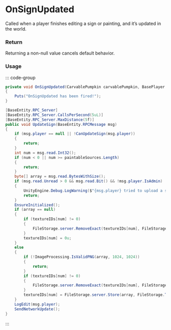 # OnSignUpdated
<Badge type="info" text="Structure"/><Badge type="danger" text="Carbon Compatible"/><Badge type="warning" text="Oxide Compatible"/>
Called when a player finishes editing a sign or painting, and it’s updated in the world.

### Return
Returning a non-null value cancels default behavior.

### Usage
::: code-group
```csharp [Example]
private void OnSignUpdated(CarvablePumpkin carvablePumpkin, BasePlayer player)
{
	Puts("OnSignUpdated has been fired!");
}
```
```csharp [Source — Assembly-CSharp @ CarvablePumpkin]
[BaseEntity.RPC_Server]
[BaseEntity.RPC_Server.CallsPerSecond(5uL)]
[BaseEntity.RPC_Server.MaxDistance(5f)]
public void UpdateSign(BaseEntity.RPCMessage msg)
{
	if (msg.player == null || !CanUpdateSign(msg.player))
	{
		return;
	}
	int num = msg.read.Int32();
	if (num < 0 || num >= paintableSources.Length)
	{
		return;
	}
	byte[] array = msg.read.BytesWithSize();
	if (msg.read.Unread > 0 && msg.read.Bit() && !msg.player.IsAdmin)
	{
		UnityEngine.Debug.LogWarning($"{msg.player} tried to upload a sign from a file but they aren't admin, ignoring");
		return;
	}
	EnsureInitialized();
	if (array == null)
	{
		if (textureIDs[num] != 0)
		{
			FileStorage.server.RemoveExact(textureIDs[num], FileStorage.Type.png, net.ID, (uint)num);
		}
		textureIDs[num] = 0u;
	}
	else
	{
		if (!ImageProcessing.IsValidPNG(array, 1024, 1024))
		{
			return;
		}
		if (textureIDs[num] != 0)
		{
			FileStorage.server.RemoveExact(textureIDs[num], FileStorage.Type.png, net.ID, (uint)num);
		}
		textureIDs[num] = FileStorage.server.Store(array, FileStorage.Type.png, net.ID, (uint)num);
	}
	LogEdit(msg.player);
	SendNetworkUpdate();
}

```
:::
